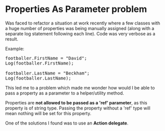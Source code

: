 # Properties As Parameter problem

Was faced to refactor a situation at work recently where a few classes with a huge number of properties was being manually assigned (along with a separate log statement following each line).
Code was very verbose as a result.

Example:
<pre>
footballer.FirstName = "David";
Log(footballer.FirstName);

footballer.LastName = "Beckham";
Log(footballer.LastName);
</pre>

This led me to a problem which made me wonder how would I be able to pass a property as a parameter to a helper/utility method.

Properties are __not allowed to be passed as a 'ref' parameter__, as this property is of string type.
Passing the property without a 'ref' type will mean nothing will be set for this property.

One of the solutions I found was to use an **Action delegate**.
